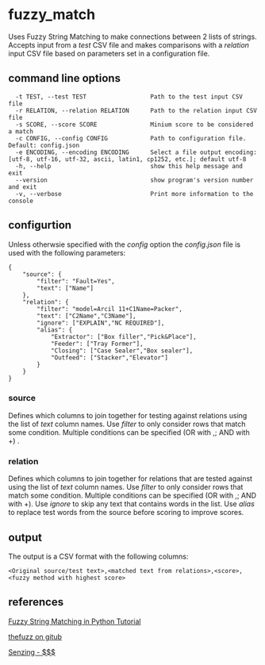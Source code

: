 # fuzzy_match
Uses Fuzzy String Matching to make connections between 2 lists of strings. Accepts input from a *test* CSV file and makes comparisons with a *relation* input CSV file based on parameters set in a configuration file.

## command line options
```
  -t TEST, --test TEST  				Path to the test input CSV file
  -r RELATION, --relation RELATION		Path to the relation input CSV file
  -s SCORE, --score SCORE				Minium score to be considered a match
  -c CONFIG, --config CONFIG			Path to configuration file. Default: config.json
  -e ENCODING, --encoding ENCODING		Select a file output encoding: [utf-8, utf-16, utf-32, ascii, latin1, cp1252, etc.]; default utf-8
  -h, --help            				show this help message and exit
  --version             				show program's version number and exit
  -v, --verbose         				Print more information to the console
```
## configurtion
Unless otherwsie specified with the *config* option the *config.json* file is used with the following parameters:
```
{
	"source": {
		"filter": "Fault=Yes",
		"text": ["Name"]
	},
	"relation": {
		"filter": "model=Arcil 11+C1Name=Packer",
		"text": ["C2Name","C3Name"],
		"ignore": ["EXPLAIN","NC REQUIRED"],
		"alias": {
			"Extractor": ["Box filler","Pick&Place"],
			"Feeder": ["Tray Former"],
			"Closing": ["Case Sealer","Box sealer"],
			"Outfeed": ["Stacker","Elevator"]
		}
	}
}
```

### source
Defines which columns to join together for testing against relations using the list of *text* column names. Use *filter* to only consider rows that match some condition. Multiple conditions can be specified (OR with ,; AND with +) . 

### relation
Defines which columns to join together for relations that are tested against using the list of *text* column names. Use *filter* to only consider rows that match some condition. Multiple conditions can be specified (OR with ,; AND with +). Use *ignore* to skip any text that contains words in the list. Use *alias* to replace test words from the source before scoring to improve scores.

## output
The output is a CSV format with the following columns:
```
<Original source/test text>,<matched text from relations>,<score>,<fuzzy method with highest score>
```

## references
[Fuzzy String Matching in Python Tutorial](https://www.datacamp.com/tutorial/fuzzy-string-python)

[thefuzz on gitub](https://github.com/seatgeek/thefuzz)

[Senzing - $$$](https://senzing.com/)


